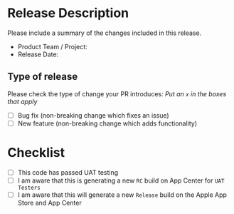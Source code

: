 # Release Description

Please include a summary of the changes included in this release.

- Product Team / Project:
- Release Date:

## Type of release

Please check the type of change your PR introduces:
_Put an `x` in the boxes that apply_
- [ ] Bug fix (non-breaking change which fixes an issue)
- [ ] New feature (non-breaking change which adds functionality)

# Checklist

- [ ] This code has passed UAT testing
- [ ] I am aware that this is generating a new `RC` build on App Center for `UAT Testers`
- [ ] I am aware that this will generate a new `Release` build on the Apple App Store and App Center
